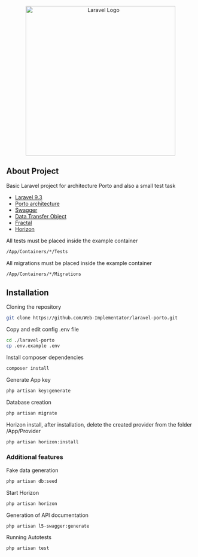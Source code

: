 <p align="center"><a href="https://laravel.com" target="_blank"><img src="https://raw.githubusercontent.com/laravel/art/master/logo-lockup/5%20SVG/2%20CMYK/1%20Full%20Color/laravel-logolockup-cmyk-red.svg" width="400" alt="Laravel Logo"></a></p>

## About Project

Basic Laravel project for architecture Porto and also a small test task

- [Laravel 9.3](https://github.com/laravel/laravel?ysclid=l9luwglcyd378360370)
- [Porto architecture](https://github.com/Mahmoudz/Porto)
- [Swagger](https://github.com/DarkaOnLine/L5-Swagger?ysclid=l9lv0y79lt190343942)
- [Data Transfer Object](https://github.com/spatie/data-transfer-object?ysclid=l9lv0a72yl154342806)
- [Fractal](https://github.com/spatie/laravel-fractal?ysclid=l9lv0ltaw3330622122)
- [Horizon](https://laravel.su/docs/8.x/horizon?ysclid=l9o0yhkvvd508817367)

All tests must be placed inside the example container
``` bash
/App/Containers/*/Tests
```

All migrations must be placed inside the example container
``` bash
/App/Containers/*/Migrations
```

## Installation

Cloning the repository
``` bash
git clone https://github.com/Web-Implementator/laravel-porto.git
```

Copy and edit config .env file
``` bash
cd ./laravel-porto
cp .env.example .env
```

Install composer dependencies
``` bash
composer install
```

Generate App key
``` bash
php artisan key:generate
```

Database creation
``` bash
php artisan migrate
```

Horizon install, after installation, delete the created provider from the folder /App/Provider
``` bash
php artisan horizon:install
```

### Additional features

Fake data generation
``` bash
php artisan db:seed
```

Start Horizon
``` bash
php artisan horizon
```

Generation of API documentation
``` bash
php artisan l5-swagger:generate
```

Running Autotests
``` bash
php artisan test
```
